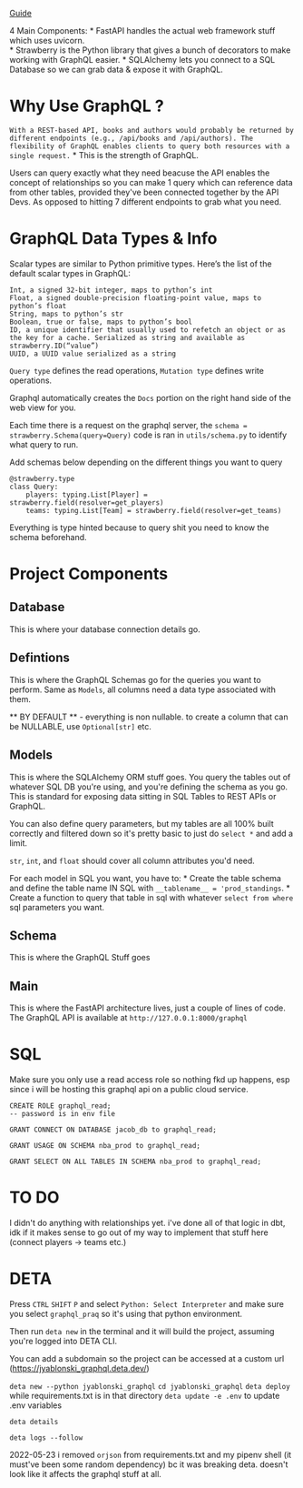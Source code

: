 [Guide](https://fastapi.tiangolo.com/advanced/graphql/)

4 Main Components:
    * FastAPI handles the actual web framework stuff which uses uvicorn.  
    * Strawberry is the Python library that gives a bunch of decorators to make working with GraphQL easier.
    * SQLAlchemy lets you connect to a SQL Database so we can grab data & expose it with GraphQL.

# Why Use GraphQL ?
`With a REST-based API, books and authors would probably be returned by different endpoints (e.g., /api/books and /api/authors). The flexibility of GraphQL enables clients to query both resources with a single request.`
    * This is the strength of GraphQL.

Users can query exactly what they need beacuse the API enables the concept of relationships so you can make 1 query which can reference data from other tables, provided they've been connected together by the API Devs.  As opposed to hitting 7 different endpoints to grab what you need.

# GraphQL Data Types & Info
Scalar types are similar to Python primitive types. Here’s the list of the default scalar types in GraphQL:

    Int, a signed 32-bit integer, maps to python’s int
    Float, a signed double-precision floating-point value, maps to python’s float
    String, maps to python’s str
    Boolean, true or false, maps to python’s bool
    ID, a unique identifier that usually used to refetch an object or as the key for a cache. Serialized as string and available as strawberry.ID(“value”)
    UUID, a UUID value serialized as a string

`Query type` defines the read operations, `Mutation type` defines write operations.

Graphql automatically creates the `Docs` portion on the right hand side of the web view for you.

Each time there is a request on the graphql server, the `schema = strawberry.Schema(query=Query)` code is ran in `utils/schema.py` to identify what query to run.

Add schemas below depending on the different things you want to query

```
@strawberry.type
class Query:
    players: typing.List[Player] = strawberry.field(resolver=get_players)
    teams: typing.List[Team] = strawberry.field(resolver=get_teams)
```

Everything is type hinted because to query shit you need to know the schema beforehand.

# Project Components

## Database
This is where your database connection details go.

## Defintions
This is where the GraphQL Schemas go for the queries you want to perform.  Same as `Models`, all columns need a data type associated with them.

** BY DEFAULT ** - everything is non nullable.  to create a column that can be NULLABLE, use `Optional[str]` etc.

## Models
This is where the SQLAlchemy ORM stuff goes.  You query the tables out of whatever SQL DB you're using, and you're defining the schema as you go.  This is standard for exposing data sitting in SQL Tables to REST APIs or GraphQL.

You can also define query parameters, but my tables are all 100% built correctly and filtered down so it's pretty basic to just do `select *` and add a limit.

`str`, `int`, and `float` should cover all column attributes you'd need.

For each model in SQL you want, you have to:
    * Create the table schema and define the table name IN SQL with `__tablename__ = 'prod_standings`.
    * Create a function to query that table in sql with whatever `select from where` sql parameters you want.

## Schema
This is where the GraphQL Stuff goes

## Main
This is where the FastAPI architecture lives, just a couple of lines of code.  The GraphQL API is available at `http://127.0.0.1:8000/graphql`

# SQL
Make sure you only use a read access role so nothing fkd up happens, esp since i will be hosting this graphql api on a public cloud service.

```
CREATE ROLE graphql_read;
-- password is in env file

GRANT CONNECT ON DATABASE jacob_db to graphql_read;

GRANT USAGE ON SCHEMA nba_prod to graphql_read;

GRANT SELECT ON ALL TABLES IN SCHEMA nba_prod to graphql_read;
```

# TO DO
I didn't do anything with relationships yet.  i've done all of that logic in dbt, idk if it makes sense to go out of my way to implement that stuff here (connect players -> teams etc.)

# DETA
Press `CTRL` `SHIFT` `P` and select `Python: Select Interpreter` and make sure you select `graphql_praq` so it's using that python environment.

Then run `deta new` in the terminal and it will build the project, assuming you're logged into DETA CLI.

You can add a subdomain so the project can be accessed at a custom url (https://jyablonski_graphql.deta.dev/)

`deta new --python jyablonski_graphql`
`cd jyablonski_graphql`
`deta deploy` while requirements.txt is in that directory
`deta update -e .env` to update .env variables

`deta details`

`deta logs --follow`

2022-05-23 i removed `orjson` from requirements.txt and my pipenv shell (it must've been some random dependency) bc it was breaking deta.  doesn't look like it affects the graphql stuff at all.
